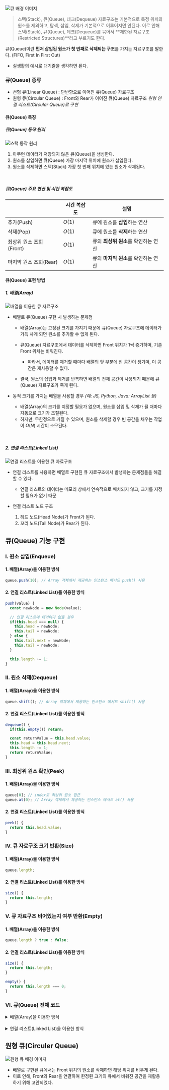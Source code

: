 ![큐 배경 이미지](/assets/images/data_structor/queue/queue_thumbnail.webp)

> 스택(Stack), 큐(Queue), 데크(Dequeue) 자료구조는 기본적으로 특정 위치의 원소를 제외하고, 탐색, 삽입, 삭제가 기본적으로 이루어지면 안된다. 이로 인해 스택(Stack), 큐(Queue), 데크(Dequeue)를 묶어서 **제한된 자료구조(Restricted Structures)**라고 부르기도 한다.

큐(Queue)이란 **먼저 삽입된 원소가 첫 번째로 삭제되는 구조**를 가지는 자료구조를 말한다. (FIFO, First In First Out)

- 실생활의 예시로 대기줄을 생각하면 된다.

### 큐(Queue) 종류

- 선형 큐(Linear Queue) : 단반향으로 이어진 큐(Queue) 자료구조
- 원형 큐(Circular Queue) : Front와 Rear가 이어진 큐(Queue) 자료구조 _원형 연결 리스트(Circular Queue)로 구현_

#### 큐(Queue) 특징

##### 큐(Queue) 동작 원리

![스택 동작 원리](/assets/images/data_structor/queue/queue_thumbnail.webp)

1. 아무런 데이터가 저장되지 않은 큐(Queue)을 생성한다.
2. 원소를 삽입하면 큐(Queue) 가장 마지막 위치에 원소가 삽입된다.
3. 원소를 삭제하면 스택(Stack) 가장 첫 번째 위치에 있는 원소가 삭제된다.

<br />

##### 큐(Queue) 주요 연산 및 시간 복잡도

|                         | 시간 복잡도 | 설명                                 |
| ----------------------- | ----------- | ------------------------------------ |
| 추가(Push)              | $O(1)$      | 큐에 원소를 **삽입**하는 연산        |
| 삭제(Pop)               | $O(1)$      | 큐에 원소를 **삭제**하는 연산        |
| 최상위 원소 조회(Front) | $O(1)$      | 큐의 **최상위 원소**를 확인하는 연산 |
| 마지막 원소 조회(Rear)  | $O(1)$      | 큐의 **마지막 원소**를 확인하는 연산 |

#### 큐(Queue) 표현 방법

##### 1. 배열(Array)

![배열을 이용한 큐 자료구조](/assets/images/data_structor/queue/queue_array.webp)

- 배열로 큐(Queue) 구현 시 발생하는 문제점

  - 배열(Array)는 고정된 크기를 가지기 때문에 큐(Queue) 자료구조에 데이터가 가득 차게 되면 원소를 추가할 수 없게 된다.
  - 큐(Queue) 자료구조에서 데이터를 삭제하면 Front 위치가 1씩 증가하며, 기존 Front 위치는 비워진다.

    - 따라서, 데이터를 제거할 때마다 배열의 앞 부분에 빈 공간이 생기며, 이 공간은 재사용할 수 없다.

  - 결국, 원소의 삽입과 제거를 반복하면 배열의 전체 공간이 사용되기 때문에 큐(Queue) 자료구조가 죽게 된다.

- 동적 크기를 가지는 배열을 사용할 경우 _(예: JS, Python, Java: ArrayList 등)_
  - 배열(Array)의 크기를 지정할 필요가 없으며, 원소를 삽입 및 삭제가 될 때마다 자동으로 크기가 조절된다.
  - 하지만, 무한정으로 커질 수 있으며, 원소를 삭제할 경우 빈 공간을 채우는 작업이 $O(N)$ 시간이 소모된다.

<br />

##### 2. 연결 리스트(Linked List)

![연결 리스트를 이용한 큐 자료구조](/assets/images/data_structor/queue/queue_linked_list.webp)

- 연결 리스트를 사용하면 배열로 구현된 큐 자료구조에서 발생하는 문제점들을 해결할 수 있다.

  - 연결 리스트의 데이터는 메모리 상에서 연속적으로 배치되지 않고, 크기를 지정할 필요가 없기 때문

- 연결 리스트 노드 구조
  1. 헤드 노드(Head Node)가 Front가 된다.
  1. 꼬리 노드(Tail Node)가 Rear가 된다.

## 큐(Queue) 기능 구현

### I. 원소 삽입(Enqueue)

#### 1. 배열(Array)을 이용한 방식

```jsx
queue.push(10); // Array 객체에서 제공하는 인스턴스 메서드 push() 사용
```

#### 2. 연결 리스트(Linked List)를 이용한 방식

```jsx
push(value) {
  const newNode = new Node(value);

  // 연결 리스트에 데이터가 없을 경우
  if(this.head === null) {
    this.head = newNode;
    this.tail = newNode;
  } else {
    this.tail.next = newNode;
    this.tail = newNode;
  }

  this.length += 1;
}
```

### II. 원소 삭제(Dequeue)

#### 1. 배열(Array)을 이용한 방식

```jsx
queue.shift(); // Array 객체에서 제공하는 인스턴스 메서드 shift() 사용
```

#### 2. 연결 리스트(Linked List)를 이용한 방식

```jsx
dequeue() {
  if(this.empty()) return;

  const returnValue = this.head.value;
  this.head = this.head.next;
  this.length -= 1;
  return returnValue;
}
```

### III. 최상위 원소 확인(Peek)

#### 1. 배열(Array)을 이용한 방식

```jsx
queue[0]; // index로 최상위 원소 접근
queue.at(0); // Array 객체에서 제공하는 인스턴스 메서드 at() 사용
```

#### 2. 연결 리스트(Linked List)를 이용한 방식

```jsx
peek() {
  return this.head.value;
}
```

### IV. 큐 자료구조 크기 반환(Size)

#### 1. 배열(Array)을 이용한 방식

```jsx
queue.length;
```

#### 2. 연결 리스트(Linked List)를 이용한 방식

```jsx
size() {
  return this.length;
}
```

### V. 큐 자료구조 비어있는지 여부 반환(Empty)

#### 1. 배열(Array)을 이용한 방식

```jsx
queue.length ? true : false;
```

#### 2. 연결 리스트(Linked List)를 이용한 방식

```jsx
size() {
  return this.length;
}
```

```jsx
empty() {
  return this.length === 0;
}
```

### VI. 큐(Queue) 전체 코드

<details>
<summary>배열(Array)을 이용한 방식</summary>

```jsx
const queue = []; // 큐 생성

// 1. 큐 원소 삽입(Enqueue)
queue.push(1);
queue.push(2);
queue.push(3);
queue.push(4);
queue.push(5);

// 2. 큐 최상위 원소 확인(Front)
console.log(queue[queue.length - 1]);

// 3. 큐 크기 반환(Size)
console.log(queue.lenght);

// 4. 큐 비어있는지 여부 확인(Empty)
queue.length ? console.log(false) : console.log(true);

// 4. 큐 원소 삭제(Dequeue)
console.log("큐(Queue) 원소 삭제 이전:", queue);
const value = queue.pop();
console.log("큐(Queue) 원소 삭제 이후:", queue, "삭제한 원소:", value);
```

</details>

<br />

<details>
<summary>연결 리스트(Linked List)을 이용한 방식</summary>

```jsx
class Node {
  constructor(value) {
    this.value = value;
    this.next = null;
  }
}

class QueueLinkedList {
  constructor() {
    this.front = null;
    this.rear = null;
    this.lenght = 0;
  }

  // 큐 원소 삽입
  enqueue(value) {
    if (this.isEmpty()) return; // 예외 처리

    const newNode = newNode(value); // 새로운 노드 생성

    if (this.front === null) {
      this.front = newNode;
      this.rear = newNode;
    } else {
      this.rear.next = newNode;
      this.rear = newNode;
    }

    this.length += 1;
  }

  // 큐 원소 삭제
  dequeue() {
    if (this.isEmpty()) return;

    const returnValue = this.front.value;
    this.front = this.front.next;
    this.length -= 1;
    return returnValue;
  }

  // 큐 최상위 원소 확인
  peek() {
    return this.front.value;
  }

  // 큐 크기 반환
  size() {
    return this.length;
  }

  // 큐가 비어있는지 여부
  isEmpty() {
    return this.length === 0;
  }
}
```

</details>

## 원형 큐(Circuler Queue)

![원형 큐 배경 이미지](/assets/images/data_structor/queue/circuler_queue.webp)

- 배열로 구현된 큐에서는 Front 위치의 원소를 삭제하면 해당 위치를 비우게 된다.
- 이로 인해, Front와 Rear을 연결하여 한정된 크기의 큐에서 비워진 공간을 재활용하기 위해 고안되었다.
